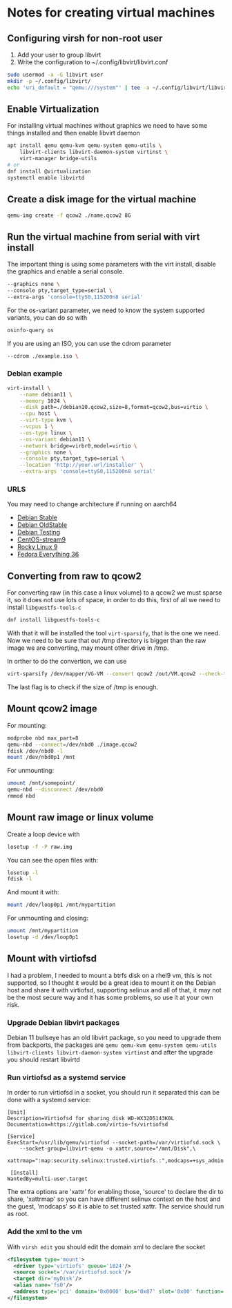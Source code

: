 # Notes for creating virtual machines

## Configuring virsh for non-root user

1. Add your user to group libvirt
2. Write the configuration to ~/.config/libvirt/libvirt.conf

```bash
sudo usermod -a -G libvirt user
mkdir -p ~/.config/libvirt/
echo 'uri_default = "qemu:///system"' | tee -a ~/.config/libvirt/libvirt.conf
```

## Enable Virtualization

For installing virtual machines without graphics we need
 to have some things installed and then enable libvirt daemon

```bash
apt install qemu qemu-kvm qemu-system qemu-utils \
    libvirt-clients libvirt-daemon-system virtinst \
    virt-manager bridge-utils
# or
dnf install @virtualization
systemctl enable libvirtd
```

## Create a disk image for the virtual machine

```bash
qemu-img create -f qcow2 ./name.qcow2 8G
```

## Run the virtual machine from serial with virt install

The important thing is using some parameters with the
 virt install, disable the graphics and enable a serial console.

```bash
--graphics none \
--console pty,target_type=serial \
--extra-args 'console=ttyS0,115200n8 serial'
```

For the os-variant parameter, we need to know the system
 supported variants, you can do so with

```bash
osinfo-query os
```

If you are using an ISO, you can use the cdrom parameter

```bash
--cdrom ./example.iso \
```

### Debian example

```bash
virt-install \
    --name debian11 \
    --memory 1024 \
    --disk path=./debian10.qcow2,size=8,format=qcow2,bus=virtio \
    --cpu host \
    --virt-type kvm \
    --vcpus 1 \
    --os-type linux \
    --os-variant debian11 \
    --network bridge=virbr0,model=virtio \
    --graphics none \
    --console pty,target_type=serial \
    --location 'http://your.url/installer' \
    --extra-args 'console=ttyS0,115200n8 serial'
```

### URLS

You may need to change architecture if running on aarch64

- [Debian Stable](http://ftp.debian.org/debian/dists/stable/main/installer-amd64/)
- [Debian OldStable](http://ftp.debian.org/debian/dists/oldstable/main/installer-amd64/)
- [Debian Testing](http://ftp.debian.org/debian/dists/testing/main/installer-amd64/)
- [CentOS-stream9](http://mirror.stream.centos.org/9-stream/BaseOS/x86_64/os/)
- [Rocky Linux 9](https://dl.rockylinux.org/pub/rocky/9/BaseOS/x86_64/os/)
- [Fedora Everything 36](https://mirror.umd.edu/fedora/linux/releases/36/Everything/x86_64/os/)

## Converting from raw to qcow2

For converting raw (in this case a linux volume) to a qcow2 we
 must sparse it, so it does not use lots of space, in order to
 do this, first of all we need to install `libguestfs-tools-c`

 ``` sh
dnf install libguestfs-tools-c
 ```

With that it will be installed the tool `virt-sparsify`, that is
 the one we need. Now we need to be sure that out /tmp directory
 is bigger than the raw image we are converting, may mount other
 drive in /tmp.

In orther to do the convertion, we can use

```sh
virt-sparsify /dev/mapper/VG-VM --convert qcow2 /out/VM.qcow2 --check-tmpdir fail
```

The last flag is to check if the size of /tmp is enough.

## Mount qcow2 image

For mounting:

```sh
modprobe nbd max_part=8
qemu-nbd --connect=/dev/nbd0 ./image.qcow2
fdisk /dev/nbd0 -l
mount /dev/nbd0p1 /mnt
```

For unmounting:

```sh
umount /mnt/somepoint/
qemu-nbd --disconnect /dev/nbd0
rmmod nbd
```

## Mount raw image or linux volume

Create a loop device with

```sh
losetup -f -P raw.img
```

You can see the open files with:

```sh
losetup -l
fdisk -l
```

And mount it with:

```sh
mount /dev/loop0p1 /mnt/mypartition
```

For unmounting and closing:

```sh
umount /mnt/mypartition
losetup -d /dev/loop0p1
```

## Mount with virtiofsd

I had a problem, I needed to mount a btrfs disk on a rhel9 vm,
 this is not supported, so I thought it would be a great idea
 to mount it on the Debian host and share it with virtiofsd,
 supporting selinux and all of that, it may not be the most
 secure way and it has some problems, so use it at your own
 risk.

### Upgrade Debian libvirt packages

Debian 11 bullseye has an old libvirt package, so you need to
 upgrade them from backports, the packages are `qemu qemu-kvm
 qemu-system qemu-utils libvirt-clients libvirt-daemon-system
 virtinst` and after the upgrade you should restart libvirtd

### Run virtiofsd as a systemd service

In order to run virtiofsd in a socket, you should run it separated
 this can be done with a systemd service:

```service
[Unit]
Description=Virtiofsd for sharing disk WD-WX32D5143K0L
Documentation=https://gitlab.com/virtio-fs/virtiofsd

[Service]
ExecStart=/usr/lib/qemu/virtiofsd --socket-path=/var/virtiofsd.sock \
    --socket-group=libvirt-qemu -o xattr,source="/mnt/Disk",\
    xattrmap=":map:security.selinux:trusted.virtiofs.:",modcaps=+sys_admin

 [Install]
WantedBy=multi-user.target
```

The extra options are 'xattr' for enabling those, 'source'
 to declare the dir to share, 'xattrmap' so you can have
 different selinux context on the host and the guest,
 'modcaps' so it is able to set trusted xattr. The service
 should run as root.

### Add the xml to the vm

With `virsh edit` you should edit the domain xml to declare the
 socket

```xml
<filesystem type='mount'>
  <driver type='virtiofs' queue='1024'/>
  <source socket='/var/virtiofsd.sock'/>
  <target dir='myDisk'/>
  <alias name='fs0'/>
  <address type='pci' domain='0x0000' bus='0x07' slot='0x00' function='0x0'/>
</filesystem>
```
